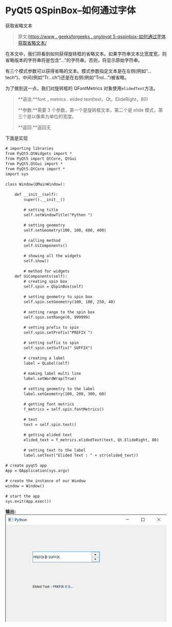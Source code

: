 # PyQt5 QSpinBox–如何通过字体

获取省略文本

> 原文:[https://www . geeksforgeeks . org/pyqt 5-qspinbox-如何通过字体获取省略文本/](https://www.geeksforgeeks.org/pyqt5-qspinbox-how-to-get-the-elided-text-through-font/)

在本文中，我们将看到如何获得旋转框的省略文本。如果字符串文本比宽度宽，则省略版本的字符串将是包含“…”的字符串。否则，将显示原始字符串。

有三个模式参数可以获得省略的文本。模式参数指定文本是在左侧(例如“…tech”)、中间(例如“Tr…ch”)还是在右侧(例如“Trol…”)被省略。

为了做到这一点，我们对旋转框的 QFontMetrics 对象使用`elidedText`方法。

> **语法:**font _ metrics . elided text(text，Qt。ElideRight，80)
> 
> **参数:**需要 3 个参数，第一个是旋转框文本，第二个是 elide 模式，第三个是以像素为单位的宽度。
> 
> **返回:**返回无

下面是实现

```
# importing libraries
from PyQt5.QtWidgets import * 
from PyQt5 import QtCore, QtGui
from PyQt5.QtGui import * 
from PyQt5.QtCore import * 
import sys

class Window(QMainWindow):

    def __init__(self):
        super().__init__()

        # setting title
        self.setWindowTitle("Python ")

        # setting geometry
        self.setGeometry(100, 100, 600, 400)

        # calling method
        self.UiComponents()

        # showing all the widgets
        self.show()

        # method for widgets
    def UiComponents(self):
        # creating spin box
        self.spin = QSpinBox(self)

        # setting geometry to spin box
        self.spin.setGeometry(100, 100, 250, 40)

        # setting range to the spin box
        self.spin.setRange(0, 999999)

        # setting prefix to spin
        self.spin.setPrefix("PREFIX ")

        # setting suffix to spin
        self.spin.setSuffix(" SUFFIX")

        # creating a label
        label = QLabel(self)

        # making label multi line
        label.setWordWrap(True)

        # setting geometry to the label
        label.setGeometry(100, 200, 300, 60)

        # getting font metrics
        f_metrics = self.spin.fontMetrics()

        # text
        text = self.spin.text()

        # getting elided text
        elided_text = f_metrics.elidedText(text, Qt.ElideRight, 80)

        # setting text to the label
        label.setText("Elided Text : " + str(elided_text))

# create pyqt5 app
App = QApplication(sys.argv)

# create the instance of our Window
window = Window()

# start the app
sys.exit(App.exec())
```

**输出:**
![](img/1f294beb6045060ea55b65284b7fa227.png)